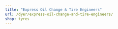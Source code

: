 ```yaml
---
title: "Express Oil Change & Tire Engineers"
url: /dyer/express-oil-change-and-tire-engineers/
shop: tyres
---
```

